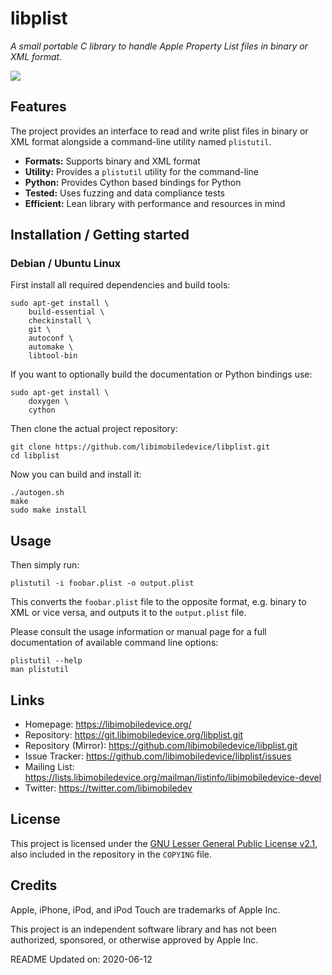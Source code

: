 # libplist

*A small portable C library to handle Apple Property List files in binary or XML
format.*

![](https://github.com/libimobiledevice/libplist/workflows/build/badge.svg)

## Features

The project provides an interface to read and write plist files in binary or
XML format alongside a command-line utility named `plistutil`.

- **Formats:** Supports binary and XML format
- **Utility:** Provides a `plistutil` utility for the command-line
- **Python:** Provides Cython based bindings for Python
- **Tested:** Uses fuzzing and data compliance tests
- **Efficient:** Lean library with performance and resources in mind

## Installation / Getting started

### Debian / Ubuntu Linux

First install all required dependencies and build tools:
```shell
sudo apt-get install \
	build-essential \
	checkinstall \
	git \
	autoconf \
	automake \
	libtool-bin
```

If you want to optionally build the documentation or Python bindings use:
```shell
sudo apt-get install \
	doxygen \
	cython
```

Then clone the actual project repository:
```shell
git clone https://github.com/libimobiledevice/libplist.git
cd libplist
```

Now you can build and install it:
```shell
./autogen.sh
make
sudo make install
```

## Usage

Then simply run:
```shell
plistutil -i foobar.plist -o output.plist
```

This converts the `foobar.plist` file to the opposite format, e.g. binary to
XML or vice versa, and outputs it to the `output.plist` file.

Please consult the usage information or manual page for a full documentation of
available command line options:
```shell
plistutil --help
man plistutil
```

## Links

* Homepage: https://libimobiledevice.org/
* Repository: https://git.libimobiledevice.org/libplist.git
* Repository (Mirror): https://github.com/libimobiledevice/libplist.git
* Issue Tracker: https://github.com/libimobiledevice/libplist/issues
* Mailing List: https://lists.libimobiledevice.org/mailman/listinfo/libimobiledevice-devel
* Twitter: https://twitter.com/libimobiledev

## License

This project is licensed under the [GNU Lesser General Public License v2.1](https://www.gnu.org/licenses/lgpl-2.1.en.html),
also included in the repository in the `COPYING` file.

## Credits

Apple, iPhone, iPod, and iPod Touch are trademarks of Apple Inc.

This project is an independent software library and has not been authorized,
sponsored, or otherwise approved by Apple Inc.

README Updated on: 2020-06-12

